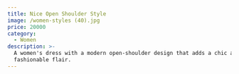 ```yaml
---
title: Nice Open Shoulder Style
image: /women-styles (40).jpg
price: 20000
category:
  - Women
description: >-
  A women's dress with a modern open-shoulder design that adds a chic and
  fashionable flair.
---
```


